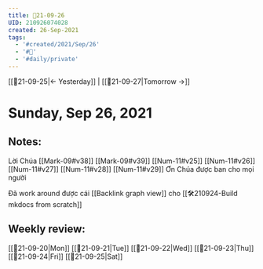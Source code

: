 ```yaml
---
title: 📝21-09-26
UID: 210926074028
created: 26-Sep-2021
tags:
  - '#created/2021/Sep/26'
  - '#📅'
  - '#daily/private'
---
```

[[📝21-09-25|<- Yesterday]] | [[📝21-09-27|Tomorrow ->]]
# Sunday, Sep 26, 2021

## Notes:
Lời Chúa
[[Mark-09#v38]] [[Mark-09#v39]]
[[Num-11#v25]] [[Num-11#v26]] [[Num-11#v27]] [[Num-11#v28]] [[Num-11#v29]]
Ơn Chúa được ban cho mọi người

Đã work around được cái [[Backlink graph view]] cho [[🛠️210924-Build mkdocs from scratch]]

## Weekly review:
[[📝21-09-20|Mon]]
[[📝21-09-21|Tue]]
[[📝21-09-22|Wed]]
[[📝21-09-23|Thu]]
[[📝21-09-24|Fri]]
[[📝21-09-25|Sat]]
